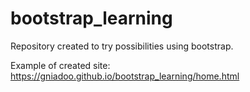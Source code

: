 # bootstrap_learning

Repository created to try possibilities using bootstrap.

Example of created site: https://gniadoo.github.io/bootstrap_learning/home.html
